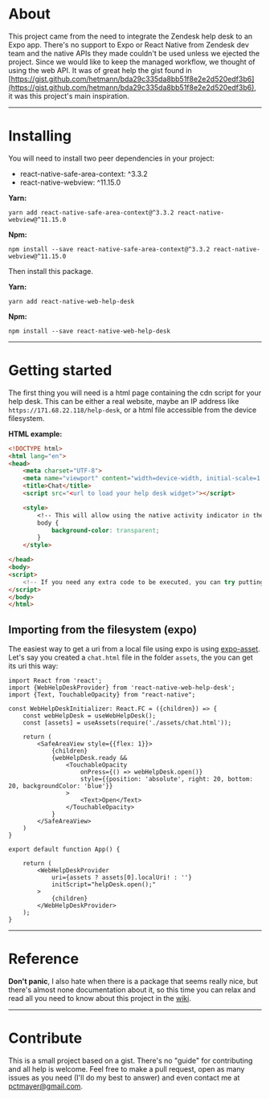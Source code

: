 # About

This project came from the need to integrate the Zendesk help desk to an Expo app. There's no support to Expo or
React Native from Zendesk dev team and the native APIs they made couldn't be used unless we ejected the project.
Since we would like to keep the managed workflow, we thought of using the web API. It was of great help the gist
found in [https://gist.github.com/hetmann/bda29c335da8bb51f8e2e2d520edf3b6](https://gist.github.com/hetmann/bda29c335da8bb51f8e2e2d520edf3b6),
it was this project's main inspiration.

***

# Installing

You will need to install two peer dependencies in your project:

* react-native-safe-area-context: ^3.3.2
* react-native-webview: ^11.15.0

**Yarn:**

`yarn add react-native-safe-area-context@^3.3.2 react-native-webview@^11.15.0`

**Npm:**

`npm install --save react-native-safe-area-context@^3.3.2 react-native-webview@^11.15.0`

Then install this package.

**Yarn:**

`yarn add react-native-web-help-desk`

**Npm:**

`npm install --save react-native-web-help-desk`

***

# Getting started

The first thing you will need is a html page containing the cdn script for your help desk. This can be either a real
website, maybe an IP address like `https://171.68.22.118/help-desk`, or a html file accessible from the device filesystem.

**HTML example:**

```html
<!DOCTYPE html>
<html lang="en">
<head>
    <meta charset="UTF-8">
    <meta name="viewport" content="width=device-width, initial-scale=1.0">
    <title>Chat</title>
    <script src="<url to load your help desk widget>"></script>

    <style>
        <!-- This will allow using the native activity indicator in the background of the webview -->
        body {
            background-color: transparent;
        }
    </style>

</head>
<body>
<script>
    <!-- If you need any extra code to be executed, you can try putting it here -->
</script>
</body>
</html>
```

## Importing from the filesystem (expo)

The easiest way to get a uri from a local file using expo is using
[expo-asset](https://docs.expo.dev/versions/latest/sdk/asset/). Let's say you created a `chat.html` file in the folder
`assets`, the you can get its uri this way:

```tsx
import React from 'react';
import {WebHelpDeskProvider} from 'react-native-web-help-desk';
import {Text, TouchableOpacity} from "react-native";

const WebHelpDeskInitializer: React.FC = ({children}) => {
    const webHelpDesk = useWebHelpDesk();
    const [assets] = useAssets(require('./assets/chat.html'));

    return (
        <SafeAreaView style={{flex: 1}}>
            {children}
            {webHelpDesk.ready &&
                <TouchableOpacity
                    onPress={() => webHelpDesk.open()}
                    style={{position: 'absolute', right: 20, bottom: 20, backgroundColor: 'blue'}}
                >
                    <Text>Open</Text>
                </TouchableOpacity>
            }
        </SafeAreaView>
    )
}

export default function App() {
    
    return (
        <WebHelpDeskProvider
            uri={assets ? assets[0].localUri! : ''}
            initScript="helpDesk.open();"
        >
            {children}
        </WebHelpDeskProvider>
    );
}
```

***

# Reference

**Don't panic**, I also hate when there is a package that seems really nice, but there's almost none documentation about
it, so this time you can relax and read all you need to know about this project in the
[wiki](https://github.com/PlinioMayer/react-native-web-help-desk/wiki).

***

# Contribute
This is a small project based on a gist. There's no "guide" for contributing and all help is welcome. Feel free to make
a pull request, open as many issues as you need (I'll do my best to answer) and even contact me at
[pctmayer@gmail.com](mailto:pctmayer@gmail.com).